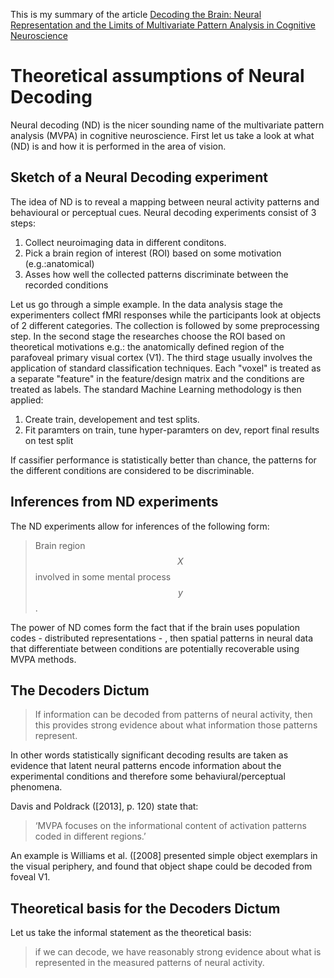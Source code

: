 This is my summary of the article [Decoding the Brain: Neural Representation and the Limits of Multivariate Pattern Analysis in Cognitive Neuroscience](http://philsci-archive.pitt.edu/12915/?utm_source=dlvr.it&utm_medium=twitter)

# Theoretical assumptions of Neural Decoding

Neural decoding (ND) is the nicer sounding name of the multivariate pattern analysis (MVPA)
in cognitive neuroscience. First let us take a look at what (ND) is and how it is performed
in the area of vision.

## Sketch of a Neural Decoding experiment

The idea of ND is to reveal a mapping between neural activity patterns and behavioural or perceptual cues.
Neural decoding experiments consist of 3 steps:

1. Collect neuroimaging data in different conditons.
2. Pick a brain region of interest (ROI) based on some motivation (e.g.:anatomical)
3. Asses how well the collected patterns discriminate between the recorded conditions

Let us go through a simple example. In the data analysis stage the experimenters collect fMRI responses
while the participants look at objects of 2 different categories. The collection is
followed by some preprocessing step. In the second stage the researches choose the ROI
based on theoretical motivations e.g.: the anatomically 
defined region of the parafoveal primary visual cortex (V1). The third stage usually involves 
the application of standard classification techniques. Each "voxel" is treated as a separate
"feature" in the feature/design matrix and the conditions are treated as labels. The standard
Machine Learning methodology is then applied:

1. Create train, developement and test splits.
2. Fit paramters on train, tune hyper-paramters on dev, report final results on test split

If cassifier performance is statistically better than chance, the patterns for the different
conditions are considered to be discriminable. 

## Inferences from ND experiments

The ND experiments allow for inferences of the following form:

> Brain region $$X$$ involved in some mental process $$y$$.

The power of ND comes form the fact that if the brain uses population codes - distributed representations -
, then spatial patterns in neural data that differentiate between conditions are potentially recoverable using 
MVPA methods.

## The Decoders Dictum

> If information can be decoded from patterns of neural activity, then this provides
>  strong evidence about what information those patterns represent.

In other words statistically significant decoding results are taken as evidence that
latent neural patterns encode information about the experimental conditions and therefore
some behaviural/perceptual phenomena. 

Davis and Poldrack ([2013], p. 120) state that:
> ‘MVPA focuses on the informational content of activation patterns coded in different regions.’

An example is Williams et al. ([2008] presented simple object exemplars in the visual periphery, and found that object shape could be decoded from foveal V1.

## Theoretical basis for the Decoders Dictum
Let us take the informal statement as the theoretical basis:
> if we can decode, we have reasonably strong evidence about what is represented in the measured patterns of neural activity.
